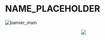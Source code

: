 # NAME_PLACEHOLDER
 
![banner_main](https://raw.githubusercontent.com/epicalekspwner/BigScaleAnalytics2021/main/Resources/groupAmazon_banner_main.svg)
<p align="center"> <img src="https://raw.githubusercontent.com/epicalekspwner/BigScaleAnalytics2021/main/groupAmazon_central_banner.gif"> </p>
